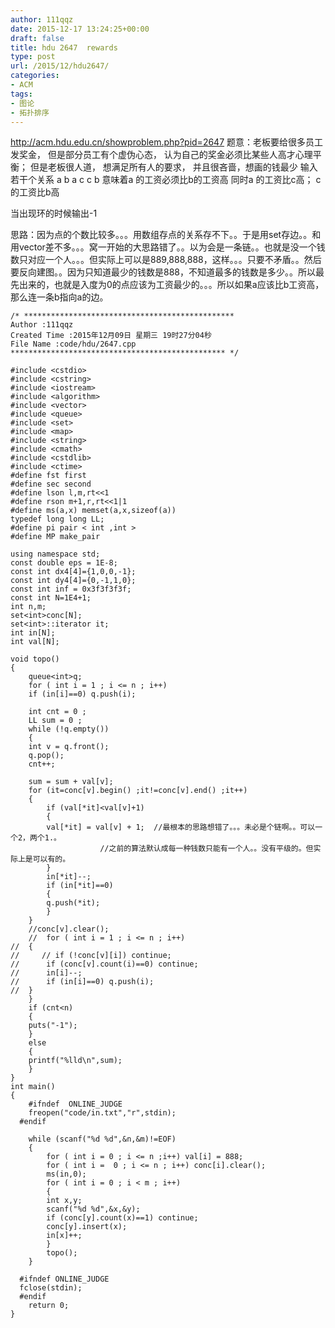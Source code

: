 ```yaml
---
author: 111qqz
date: 2015-12-17 13:24:25+00:00
draft: false
title: hdu 2647  rewards
type: post
url: /2015/12/hdu2647/
categories:
- ACM
tags:
- 图论
- 拓扑排序
---
```


http://acm.hdu.edu.cn/showproblem.php?pid=2647
题意：老板要给很多员工发奖金， 但是部分员工有个虚伪心态， 认为自己的奖金必须比某些人高才心理平衡； 但是老板很人道， 想满足所有人的要求， 并且很吝啬，想画的钱最少
输入若干个关系
a b
a c
c b
意味着a 的工资必须比b的工资高 同时a 的工资比c高； c的工资比b高

当出现环的时候输出-1

思路：因为点的个数比较多。。。用数组存点的关系存不下。。于是用set存边。。和用vector差不多。。。窝一开始的大思路错了。。以为会是一条链。。也就是没一个钱数只对应一个人。。。但实际上可以是889,888,888，这样。。。只要不矛盾。。然后要反向建图。。因为只知道最少的钱数是888，不知道最多的钱数是多少。。所以最先出来的，也就是入度为0的点应该为工资最少的。。。所以如果a应该比b工资高，那么连一条b指向a的边。





    
    /* ***********************************************
    Author :111qqz
    Created Time :2015年12月09日 星期三 19时27分04秒
    File Name :code/hdu/2647.cpp
    ************************************************ */
    
    #include <cstdio>
    #include <cstring>
    #include <iostream>
    #include <algorithm>
    #include <vector>
    #include <queue>
    #include <set>
    #include <map>
    #include <string>
    #include <cmath>
    #include <cstdlib>
    #include <ctime>
    #define fst first
    #define sec second
    #define lson l,m,rt<<1
    #define rson m+1,r,rt<<1|1
    #define ms(a,x) memset(a,x,sizeof(a))
    typedef long long LL;
    #define pi pair < int ,int >
    #define MP make_pair
    
    using namespace std;
    const double eps = 1E-8;
    const int dx4[4]={1,0,0,-1};
    const int dy4[4]={0,-1,1,0};
    const int inf = 0x3f3f3f3f;
    const int N=1E4+1;
    int n,m;
    set<int>conc[N];
    set<int>::iterator it;
    int in[N];
    int val[N];
    
    void topo()
    {
        queue<int>q;
        for ( int i = 1 ; i <= n ; i++)
    	if (in[i]==0) q.push(i);
    
        int cnt = 0 ;
        LL sum = 0 ;
        while (!q.empty())
        {
    	int v = q.front();
    	q.pop();
    	cnt++;
    	
    	sum = sum + val[v];
    	for (it=conc[v].begin() ;it!=conc[v].end() ;it++)
    	{
    	    if (val[*it]<val[v]+1)
    	    {
    		val[*it] = val[v] + 1;  //最根本的思路想错了。。。未必是个链啊。。可以一个2，两个1.。
    					//之前的算法默认成每一种钱数只能有一个人。。没有平级的。但实际上是可以有的。
    	    }
    	    in[*it]--;
    	    if (in[*it]==0)
    	    {
    		q.push(*it);
    	    }
    	}
    	//conc[v].clear();
    	//	for ( int i = 1 ; i <= n ; i++)
    //	{
    //	   // if (!conc[v][i]) continue;
    //	    if (conc[v].count(i)==0) continue;        
    //	    in[i]--;
    //	    if (in[i]==0) q.push(i);
    //	}
        }
        if (cnt<n)
        {
    	puts("-1");
        }
        else
        {
    	printf("%lld\n",sum);
        }
    }
    int main()
    {
    	#ifndef  ONLINE_JUDGE 
    	freopen("code/in.txt","r",stdin);
      #endif
    
    	while (scanf("%d %d",&n,&m)!=EOF)
    	{
    	    for ( int i = 0 ; i <= n ;i++) val[i] = 888;
    	    for ( int i =  0 ; i <= n ; i++) conc[i].clear();
    	    ms(in,0);
    	    for ( int i = 0 ; i < m ; i++)
    	    {
    		int x,y;
    		scanf("%d %d",&x,&y);
    		if (conc[y].count(x)==1) continue;
    		conc[y].insert(x);
    		in[x]++;
    	    }
    	    topo();
    	}
    
      #ifndef ONLINE_JUDGE  
      fclose(stdin);
      #endif
        return 0;
    }
    



